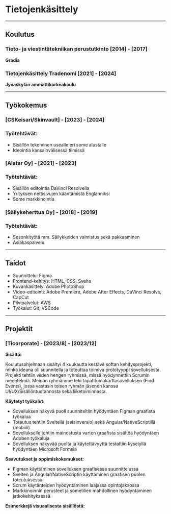 # Tietojenkäsittely

---

## Koulutus

### Tieto- ja viestintätekniikan perustutkinto [2014] - [2017]

**Gradia**

### Tietojenkäsittely Tradenomi [2021] - [2024]

**Jyväskylän ammattikorkeakoulu**

---
## Työkokemus

### [CSKeisari/Skinvault] - [2023] - [2024]

### Työtehtävät:

- Sisällön tekeminen usealle eri some alustalle
- Ideointia kansainvälisessä tiimissä

### [Alatar Oy] - [2021] - [2023]

### Työtehtävät:

- Sisällön editointia DaVinci Resolvella
- Yrityksen nettisivujen kääntämistä Englanniksi
- Some markkinointia

### [Säilykeherttua Oy] - [2018] - [2019]

### Työtehtävät:

- Sesonkityötä mm. Säilykkeiden valmistus sekä pakkaaminen
- Asiakaspalvelu

---

## Taidot

- Suunnittelu: Figma
- Frontend-kehitys: HTML, CSS, Svelte
- Kuvankäsittely: Adobe PhotoShop
- Video-editointi: Adobe Premiere, Adobe After Effects, DaVinci Resolve, CapCut
- Pilvipalvelut: AWS
- Työkalut: Git, VSCode

---

## Projektit

### [Ticorporate] - [2023/8] - [2023/12]

**Sisältö:**

Koulutusohjelmaan sisältyi 4 kuukautta kestävä softan kehitysprojekti, minkä ideana oli suunnitella ja toteuttaa toimiva prototyyppi sovelluksesta. Projekti tehtiin viiden hengen ryhmissä, missä hyödynnettiin Scrumin menetelmiä. Meidän ryhmämme teki tapahtumakarttasovelluksen (Find Events), jossa vastasin toisen ryhmän jäsenen kanssa UI/UX/Sisällöntuotannosta sekä liiketoiminnasta.

**Käytetyt työkalut:**

- Sovelluksen näkyvä puoli suunniteltiin hyödyntäen Figman graafista työkalua 
- Toteutus tehtiin Sveltellä (selainversio) sekä Angular/NativeScriptillä (mobiili)
- Sovellukselle tehtiin mainostusta varten graafista sisältöä hyödyntäen Adoben työkaluja
- Sovelluksen näkyvää puolta ja käytettävyyttä testattiin kyselyllä hyödyntäen Microsoft Formsia

**Saavutukset ja oppimiskokemukset:**

- Figman käyttäminen sovelluksen graafisessa suunnittelussa
- Svelten ja Angular/NativeScriptin käyttäminen graafisen puolen toteutuksessa
- Scrum käytänteiden hyödyntäminen laajassa opintojaksossa
- Markkinoinnin perusteet ja sometilien mahdollinen hyödyntäminen jatkokehityksessä

**Esimerkkejä visuaalisesta sisällöstä:**



